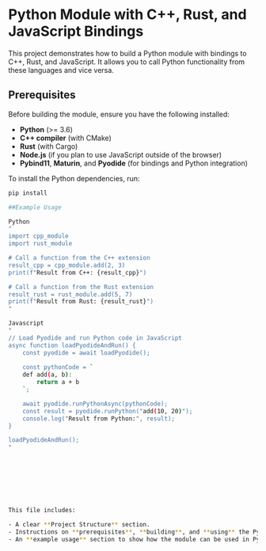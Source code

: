 # Python Module with C++, Rust, and JavaScript Bindings

This project demonstrates how to build a Python module with bindings to C++, Rust, and JavaScript. It allows you to call Python functionality from these languages and vice versa.




## Prerequisites

Before building the module, ensure you have the following installed:

- **Python** (>= 3.6)
- **C++ compiler** (with CMake)
- **Rust** (with Cargo)
- **Node.js** (if you plan to use JavaScript outside of the browser)
- **Pybind11**, **Maturin**, and **Pyodide** (for bindings and Python integration)

To install the Python dependencies, run:

```bash
pip install

##Example Usage

Python
"
import cpp_module
import rust_module

# Call a function from the C++ extension
result_cpp = cpp_module.add(2, 3)
print(f"Result from C++: {result_cpp}")

# Call a function from the Rust extension
result_rust = rust_module.add(5, 7)
print(f"Result from Rust: {result_rust}")
"

Javascript
"
// Load Pyodide and run Python code in JavaScript
async function loadPyodideAndRun() {
    const pyodide = await loadPyodide();
    
    const pythonCode = `
    def add(a, b):
        return a + b
    `;

    await pyodide.runPythonAsync(pythonCode);
    const result = pyodide.runPython("add(10, 20)");
    console.log("Result from Python:", result);
}

loadPyodideAndRun();
"








This file includes:

- A clear **Project Structure** section.
- Instructions on **prerequisites**, **building**, and **using** the Python module with C++, Rust, and JavaScript.
- An **example usage** section to show how the module can be used in Python and JavaScript.
